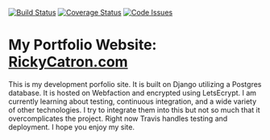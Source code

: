 [![Build Status](https://travis-ci.org/sl33t/portfolio.svg?branch=master)](https://travis-ci.org/sl33t/portfolio)
[![Coverage Status](https://coveralls.io/repos/github/sl33t/portfolio/badge.svg?branch=master)](https://coveralls.io/github/sl33t/portfolio?branch=master)
[![Code Issues](https://www.quantifiedcode.com/api/v1/project/558993c5c2084efba58e3158f6b2305f/badge.svg)](https://www.quantifiedcode.com/app/project/558993c5c2084efba58e3158f6b2305f)

# My Portfolio Website: [RickyCatron.com](http://www.RickyCatron.com) 
This is my development porfolio site. 
It is built on Django utilizing a Postgres database.
It is hosted on Webfaction and encrypted using LetsEcrypt.
I am currently learning about testing, continuous integration, and a wide variety of other technologies.
I try to integrate them into this but not so much that it overcomplicates the project.
Right now Travis handles testing and deployment.
I hope you enjoy my site.
